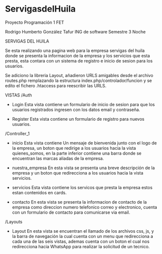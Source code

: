 # ServigasdelHuila
Proyecto Programación 1 FET

Rodrigo Humberto González Tafur
ING de software
Semestre 3
Noche

SERVIGAS DEL HUILA

Se esta realizando una pagina web para la empresa servigas del huila donde se presenta la informacion de la empresa y los servicios que esta presta, esta contara con un sistema de registro e inicio de sesion para los usuarios.

Se adiciono la libreria Layout, añadieron URLS amigables desde el archivo routes.php remplazando la estructura index.php/controlador/funcion y se edito el fichero .htaccess para reescribir las URLS.

VISTAS
/Auth
- Login
Esta vista contiene un formulario de inicio de sesion para que los usuarios registrados ingresen con los datos email y contraseña.

- Register
Esta vista contiene un formulario de registro para nuevos usuarios.


/Controller_1

- inicio
Esta vista contiene Un mensaje de bienvenida junto con el logo de la empresa, un boton que redirige a los usuarios hacia la vista quienes_somos, en la parte inferior contiene una barra donde se encuentran las marcas aliadas de la empresa.

- nuestra_empresa
En esta vista se presenta una breve descripción de la empresa y un boton que redirecciona a los usuarios hacia la vista servicios.

- servicios
Esta vista contiene los servicos que presta la empresa estos estan contenidos en cards.

- contacto
En esta vista se presenta la informacion de contacto de la empresa como direccion numero telefonico correo y electronico, cuenta con un formulario de contacto para comunicarse via email.


/Layouts
- Layout
En esta vista se encuentran el llamado de los archivos css, js, y la barra de navegación la cual cuenta con un menu que redirecciona a cada una de las seis vistas, ademas cuenta con un boton el cual nos redirecciona hacia WhatsApp para realizar la solicitud de un tecnico.
